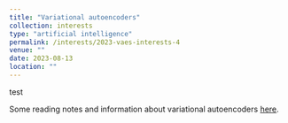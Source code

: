 ```yaml
---
title: "Variational autoencoders"
collection: interests
type: "artificial intelligence"
permalink: /interests/2023-vaes-interests-4
venue: ""
date: 2023-08-13
location: ""
---
```


test

Some reading notes and information about variational autoencoders <a href="https://mzufferey.github.io/VAEs/">here</a>.
